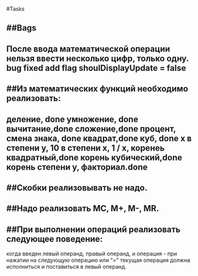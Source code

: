 #Tasks

##Bags
----------------------------------------------------
После ввода математической операции нельзя ввести несколько цифр, только одну. 
bug fixed add flag shoulDisplayUpdate = false
----------------------------------------------------
##Из математических функций необходимо реализовать:
----------------------------------------------------
деление, done
умножение, done
вычитание,done
сложение,done
процент,
смена знака, done
квадрат,done
куб, done
x в степени y,
10 в степени x,
1 / x,
коренеь квадратный,done
корень кубический,done
корень степени y,
факториал.done
----------------------------------------------------
##Скобки реализовывать не надо.
---------------------------------------------------
##Надо реализовать MC, M+, M-, MR.
----------------------------------------------------
##При выполнении операций реализовать следующее поведение:
----------------------------------------------------
когда введен левый операнд, правый операнд, и операция - при нажатии на следующую
   операцию или “=” текущая операция должна исполниться и поставиться в
   левый операнд.